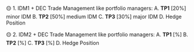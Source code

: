 🟡 1. IDM1 + DEC
   Trade Management like portfolio managers:
    A. **TP1** [20%] minor IDM
    B. **TP2** [50%] medium IDM
    C. **TP3** [30%] major IDM
    D. Hedge Position

🟡 2. IDM2 + DEC
   Trade Management like portfolio managers:
    A. **TP1** [%] 
    B. **TP2** [%] 
    C. **TP3** [%] 
    D. Hedge Position
